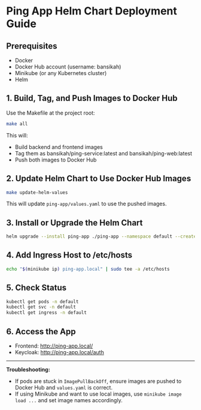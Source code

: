 # Ping App Helm Chart Deployment Guide

## Prerequisites
- Docker
- Docker Hub account (username: bansikah)
- Minikube (or any Kubernetes cluster)
- Helm

## 1. Build, Tag, and Push Images to Docker Hub

Use the Makefile at the project root:

```sh
make all
```
This will:
- Build backend and frontend images
- Tag them as bansikah/ping-service:latest and bansikah/ping-web:latest
- Push both images to Docker Hub

## 2. Update Helm Chart to Use Docker Hub Images

```sh
make update-helm-values
```
This will update `ping-app/values.yaml` to use the pushed images.

## 3. Install or Upgrade the Helm Chart

```sh
helm upgrade --install ping-app ./ping-app --namespace default --create-namespace
```

## 4. Add Ingress Host to /etc/hosts

```sh
echo "$(minikube ip) ping-app.local" | sudo tee -a /etc/hosts
```

## 5. Check Status

```sh
kubectl get pods -n default
kubectl get svc -n default
kubectl get ingress -n default
```

## 6. Access the App
- Frontend: http://ping-app.local/
- Keycloak: http://ping-app.local/auth

---

**Troubleshooting:**
- If pods are stuck in `ImagePullBackOff`, ensure images are pushed to Docker Hub and `values.yaml` is correct.
- If using Minikube and want to use local images, use `minikube image load ...` and set image names accordingly. 